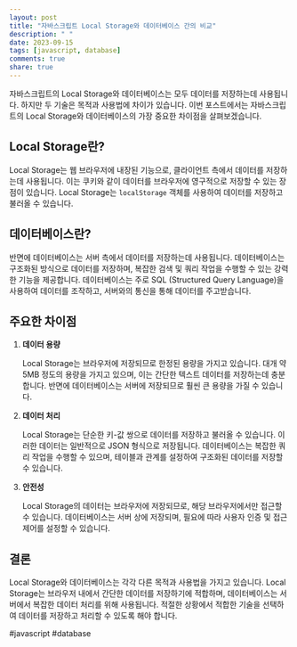 ```yaml
---
layout: post
title: "자바스크립트 Local Storage와 데이터베이스 간의 비교"
description: " "
date: 2023-09-15
tags: [javascript, database]
comments: true
share: true
---
```


자바스크립트의 Local Storage와 데이터베이스는 모두 데이터를 저장하는데 사용됩니다. 하지만 두 기술은 목적과 사용법에 차이가 있습니다. 이번 포스트에서는 자바스크립트의 Local Storage와 데이터베이스의 가장 중요한 차이점을 살펴보겠습니다.

## Local Storage란?

Local Storage는 웹 브라우저에 내장된 기능으로, 클라이언트 측에서 데이터를 저장하는데 사용됩니다. 이는 쿠키와 같이 데이터를 브라우저에 영구적으로 저장할 수 있는 장점이 있습니다. Local Storage는 `localStorage` 객체를 사용하여 데이터를 저장하고 불러올 수 있습니다.

## 데이터베이스란?

반면에 데이터베이스는 서버 측에서 데이터를 저장하는데 사용됩니다. 데이터베이스는 구조화된 방식으로 데이터를 저장하며, 복잡한 검색 및 쿼리 작업을 수행할 수 있는 강력한 기능을 제공합니다. 데이터베이스는 주로 SQL (Structured Query Language)을 사용하여 데이터를 조작하고, 서버와의 통신을 통해 데이터를 주고받습니다.

## 주요한 차이점

1. **데이터 용량**

   Local Storage는 브라우저에 저장되므로 한정된 용량을 가지고 있습니다. 대개 약 5MB 정도의 용량을 가지고 있으며, 이는 간단한 텍스트 데이터를 저장하는데 충분합니다. 반면에 데이터베이스는 서버에 저장되므로 훨씬 큰 용량을 가질 수 있습니다.

2. **데이터 처리**

   Local Storage는 단순한 키-값 쌍으로 데이터를 저장하고 불러올 수 있습니다. 이러한 데이터는 일반적으로 JSON 형식으로 저장됩니다. 데이터베이스는 복잡한 쿼리 작업을 수행할 수 있으며, 테이블과 관계를 설정하여 구조화된 데이터를 저장할 수 있습니다.

3. **안전성**

   Local Storage의 데이터는 브라우저에 저장되므로, 해당 브라우저에서만 접근할 수 있습니다. 데이터베이스는 서버 상에 저장되며, 필요에 따라 사용자 인증 및 접근 제어를 설정할 수 있습니다.

## 결론

Local Storage와 데이터베이스는 각각 다른 목적과 사용법을 가지고 있습니다. Local Storage는 브라우저 내에서 간단한 데이터를 저장하기에 적합하며, 데이터베이스는 서버에서 복잡한 데이터 처리를 위해 사용됩니다. 적절한 상황에서 적합한 기술을 선택하여 데이터를 저장하고 처리할 수 있도록 해야 합니다.

#javascript #database